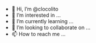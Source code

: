 - 👋 Hi, I’m @clocolito
- 👀 I’m interested in ...
- 🌱 I’m currently learning ...
- 💞️ I’m looking to collaborate on ...
- 📫 How to reach me ...

<!---
clocolito/clocolito is a ✨ special ✨ repository because its `README.md` (this file) appears on your GitHub profile.
You can click the Preview link to take a look at your changes.
--->
